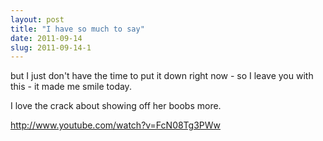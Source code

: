 ```yaml
---
layout: post
title: "I have so much to say"
date: 2011-09-14
slug: 2011-09-14-1
---
```


but I just don&apos;t have the time to put it down right now - so I leave you with this - it made me smile today.

I love the crack about showing off her boobs more.

http://www.youtube.com/watch?v=FcN08Tg3PWw 

<br />
